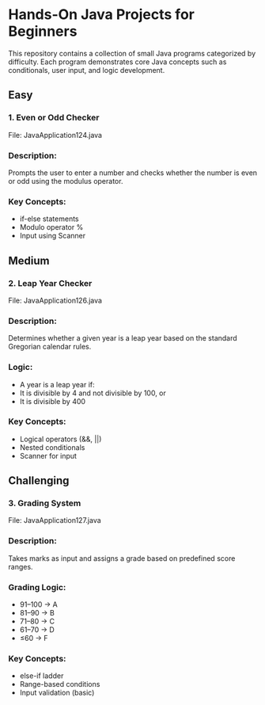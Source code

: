 # Hands-On Java Projects for Beginners
This repository contains a collection of small Java programs categorized by difficulty.
Each program demonstrates core Java concepts such as conditionals, user input, and logic development.
## Easy
 ### 1. Even or Odd Checker
File: JavaApplication124.java
### Description:
Prompts the user to enter a number and checks whether the number is even or odd using the modulus operator.
### Key Concepts:
- if-else statements
- Modulo operator %
- Input using Scanner
## Medium
### 2. Leap Year Checker
File: JavaApplication126.java
### Description:
Determines whether a given year is a leap year based on the standard Gregorian calendar rules.
### Logic:
- A year is a leap year if:
- It is divisible by 4 and not divisible by 100, or
- It is divisible by 400
### Key Concepts:
- Logical operators (&&, ||)
- Nested conditionals
- Scanner for input
## Challenging
### 3. Grading System
File: JavaApplication127.java
### Description:
Takes marks as input and assigns a grade based on predefined score ranges.
### Grading Logic:
- 91–100 → A
- 81–90 → B
- 71–80 → C
- 61–70 → D
- ≤60 → F
### Key Concepts:
- else-if ladder
- Range-based conditions
- Input validation (basic)
